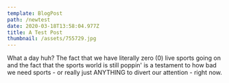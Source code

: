 ```yaml
---
template: BlogPost
path: /newtest
date: 2020-03-18T13:58:04.977Z
title: A Test Post
thumbnail: /assets/755729.jpg
---
```

What a day huh? The fact that we have literally zero (0) live sports going on and the fact that the sports world is still poppin' is a testament to how bad we need sports - or really just ANYTHING to divert our attention - right now.
